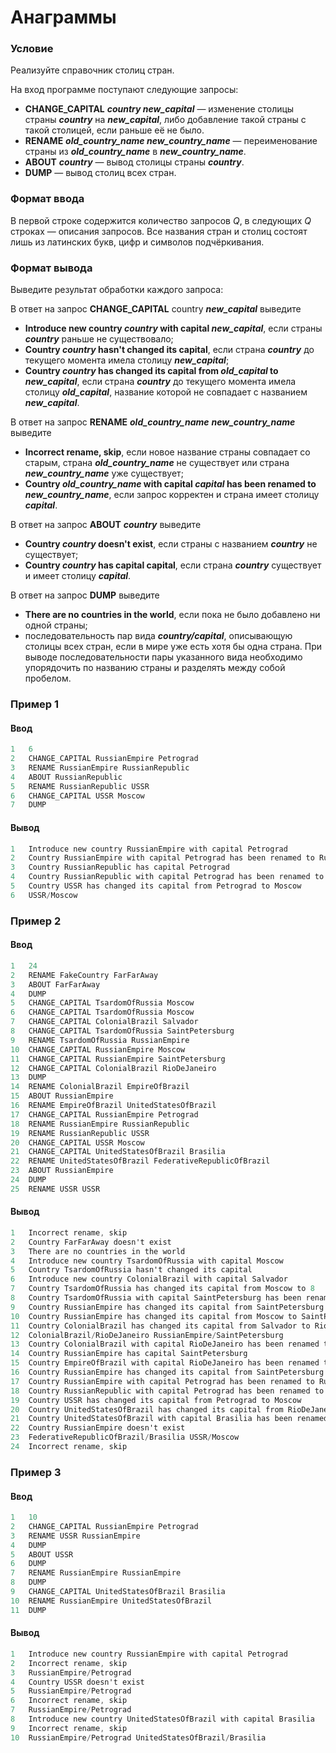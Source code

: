# Анаграммы

### Условие
 
Реализуйте справочник столиц стран.

На вход программе поступают следующие запросы:

* __CHANGE_CAPITAL__ ___country new_capital___ — изменение столицы страны ___country___ на ___new_capital___, либо добавление такой страны с такой столицей, если раньше её не было.
* __RENAME__ ___old_country_name new_country_name___ — переименование страны из ___old_country_name___ в ___new_country_name___.
* __ABOUT__ ___country___ — вывод столицы страны ___country___.
* __DUMP__ — вывод столиц всех стран.

### Формат ввода

В первой строке содержится количество запросов _Q_, в следующих _Q_ строках — описания запросов. Все названия стран и столиц состоят лишь из латинских букв, цифр и символов подчёркивания.

### Формат вывода

Выведите результат обработки каждого запроса:

В ответ на запрос __CHANGE_CAPITAL__ country ___new_capital___ выведите

* __Introduce new country ___country___ with capital ___new_capital_____, если страны ___country___ раньше не существовало;
* __Country ___country___ hasn't changed its capital__, если страна ___country___ до текущего момента имела столицу ___new_capital___;
* __Country ___country___ has changed its capital from ___old_capital___ to ___new_capital_____, если страна ___country___ до текущего момента имела столицу ___old_capital___, название которой не совпадает с названием ___new_capital___.

В ответ на запрос __RENAME__ ___old_country_name___ ___new_country_name___ выведите

* __Incorrect rename, skip__, если новое название страны совпадает со старым, страна ___old_country_name___ не существует или страна ___new_country_name___ уже существует;
* __Country ___old_country_name___ with capital ___capital___ has been renamed to ___new_country_name_____, если запрос корректен и страна имеет столицу ___capital___.

В ответ на запрос __ABOUT__ ___country___ выведите

* __Country ___country___ doesn't exist__, если страны с названием ___country___ не существует;
* __Country ___country___ has capital capital__, если страна ___country___ существует и имеет столицу ___capital___.

В ответ на запрос __DUMP__ выведите

* __There are no countries in the world__, если пока не было добавлено ни одной страны;
* последовательность пар вида ___country/capital___, описывающую столицы всех стран, если в мире уже есть хотя бы одна страна. При выводе последовательности пары указанного вида необходимо упорядочить по названию страны и разделять между собой пробелом.

### Пример 1

#### Ввод

```objectivec
1   6
2   CHANGE_CAPITAL RussianEmpire Petrograd
3   RENAME RussianEmpire RussianRepublic
4   ABOUT RussianRepublic
5   RENAME RussianRepublic USSR
6   CHANGE_CAPITAL USSR Moscow
7   DUMP
```

#### Вывод

```objectivec
1   Introduce new country RussianEmpire with capital Petrograd
2   Country RussianEmpire with capital Petrograd has been renamed to RussianRepublic
3   Country RussianRepublic has capital Petrograd
4   Country RussianRepublic with capital Petrograd has been renamed to USSR
5   Country USSR has changed its capital from Petrograd to Moscow
6   USSR/Moscow
```

### Пример 2

#### Ввод

```objectivec
1   24
2   RENAME FakeCountry FarFarAway
3   ABOUT FarFarAway
4   DUMP
5   CHANGE_CAPITAL TsardomOfRussia Moscow
6   CHANGE_CAPITAL TsardomOfRussia Moscow
7   CHANGE_CAPITAL ColonialBrazil Salvador
8   CHANGE_CAPITAL TsardomOfRussia SaintPetersburg
9   RENAME TsardomOfRussia RussianEmpire
10  CHANGE_CAPITAL RussianEmpire Moscow
11  CHANGE_CAPITAL RussianEmpire SaintPetersburg
12  CHANGE_CAPITAL ColonialBrazil RioDeJaneiro
13  DUMP
14  RENAME ColonialBrazil EmpireOfBrazil
15  ABOUT RussianEmpire
16  RENAME EmpireOfBrazil UnitedStatesOfBrazil
17  CHANGE_CAPITAL RussianEmpire Petrograd
18  RENAME RussianEmpire RussianRepublic
19  RENAME RussianRepublic USSR
20  CHANGE_CAPITAL USSR Moscow
21  CHANGE_CAPITAL UnitedStatesOfBrazil Brasilia
22  RENAME UnitedStatesOfBrazil FederativeRepublicOfBrazil
23  ABOUT RussianEmpire
24  DUMP
25  RENAME USSR USSR
```

#### Вывод

```objectivec
1   Incorrect rename, skip
2   Country FarFarAway doesn't exist
3   There are no countries in the world
4   Introduce new country TsardomOfRussia with capital Moscow
5   Country TsardomOfRussia hasn't changed its capital
6   Introduce new country ColonialBrazil with capital Salvador
7   Country TsardomOfRussia has changed its capital from Moscow to 8    SaintPetersburg
8   Country TsardomOfRussia with capital SaintPetersburg has been renamed to RussianEmpire
9   Country RussianEmpire has changed its capital from SaintPetersburg to Moscow
10  Country RussianEmpire has changed its capital from Moscow to SaintPetersburg
11  Country ColonialBrazil has changed its capital from Salvador to RioDeJaneiro
12  ColonialBrazil/RioDeJaneiro RussianEmpire/SaintPetersburg
13  Country ColonialBrazil with capital RioDeJaneiro has been renamed to EmpireOfBrazil
14  Country RussianEmpire has capital SaintPetersburg
15  Country EmpireOfBrazil with capital RioDeJaneiro has been renamed to UnitedStatesOfBrazil
16  Country RussianEmpire has changed its capital from SaintPetersburg to Petrograd
17  Country RussianEmpire with capital Petrograd has been renamed to RussianRepublic
18  Country RussianRepublic with capital Petrograd has been renamed to USSR
19  Country USSR has changed its capital from Petrograd to Moscow
20  Country UnitedStatesOfBrazil has changed its capital from RioDeJaneiro to Brasilia
21  Country UnitedStatesOfBrazil with capital Brasilia has been renamed to FederativeRepublicOfBrazil
22  Country RussianEmpire doesn't exist
23  FederativeRepublicOfBrazil/Brasilia USSR/Moscow
24  Incorrect rename, skip
```
### Пример 3

#### Ввод

```objectivec
1   10
2   CHANGE_CAPITAL RussianEmpire Petrograd
3   RENAME USSR RussianEmpire
4   DUMP
5   ABOUT USSR
6   DUMP
7   RENAME RussianEmpire RussianEmpire
8   DUMP
9   CHANGE_CAPITAL UnitedStatesOfBrazil Brasilia
10  RENAME RussianEmpire UnitedStatesOfBrazil
11  DUMP 
```

#### Вывод

```objectivec
1   Introduce new country RussianEmpire with capital Petrograd
2   Incorrect rename, skip
3   RussianEmpire/Petrograd
4   Country USSR doesn't exist
5   RussianEmpire/Petrograd
6   Incorrect rename, skip
7   RussianEmpire/Petrograd
8   Introduce new country UnitedStatesOfBrazil with capital Brasilia
9   Incorrect rename, skip
10  RussianEmpire/Petrograd UnitedStatesOfBrazil/Brasilia
```
